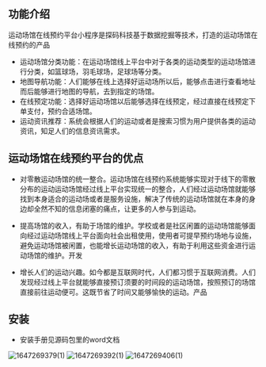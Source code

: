 ## 功能介绍 
    
运动场馆在线预约平台小程序是探码科技基于数据挖掘等技术，打造的运动场馆在线预约的产品

 
- 运动场馆分类功能：在运动场馆线上平台中对于各类的运动类型的运动场馆进行分类，如篮球场，羽毛球场，足球场等分类。
- 地图导航功能：人们能够在线上选择好运动场所以后，能够点击进行查看地址而后能够进行地图的导航，去到指定的场馆。
- 在线预定功能：选择好运动场馆以后能够选择在线预定，经过直接在线预定下单支付，预约合适场馆。
- 运动资讯推荐：系统会根据人们的运动或者是搜索习惯为用户提供各类的运动资讯，知足人们的信息资讯需求。 
 
## 运动场馆在线预约平台的优点
- 对零散运动场馆的统一整合。运动场馆在线预约系统能够实现对于线下的零散分布的运动运动场馆经过线上平台实现统一的整合，人们经过运动场馆就能够找到本身适合的运动场或者是服务设施，解决了传统的运动场馆就在本身的身边却全然不知的信息闭塞的痛点，让更多的人参与到运动。 

- 提高场馆的收入，有助于场馆的维护。学校或者是社区闲置的运动场馆能够面向经过运动场馆线上平台面向社会出租使用，使用者可提早预约场地与设施，避免运动场馆被闲置，也能增长运动场馆的收入，有助于利用这些资金进行运动场馆的维护。开发

- 增长人们的运动兴趣。如今都是互联网时代，人们都习惯于互联网消费。人们发现经过线上平台就能够直接预订须要的时间段的运动场馆，按照预订的场馆直接前往运动便可。这既节省了时间又能够愉快的运动。产品
 

## 安装

- 安装手册见源码包里的word文档


 ![1647269379(1)](https://user-images.githubusercontent.com/101554209/158197292-fd0aee9f-18af-403f-9fbf-cf55533ee4dc.png)
![1647269392(1)](https://user-images.githubusercontent.com/101554209/158197343-b0c3272b-7381-4bee-b494-853343e1fe86.png)
![1647269406(1)](https://user-images.githubusercontent.com/101554209/158197406-f611c04f-09ca-49a7-99f9-100402ac140b.png)
